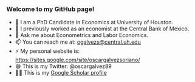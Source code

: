 ### Welcome to my GitHub page!
- 🌱 I am a PhD Candidate in Economics at University of Houston. 
- 🔭 I previously worked as an economist at the Central Bank of Mexico.
- 💬 Ask me about Econometrics and Labor Economics.
- 📫 You can reach me at: ogalvezs@central.uh.edu
- ⚡ My personal website is: https://sites.google.com/site/oscargalvezsoriano/
- 😄 This is my Twitter: @oscargalvez89
- 👨‍🎓 This is my [Google Scholar profile](https://scholar.google.com/citations?hl=en&user=dF4ZI4MAAAAJ)
<!--
**galvez-soriano/galvez-soriano** is a ✨ _special_ ✨ repository because its `README.md` (this file) appears on your GitHub profile.

Here are some ideas to get you started:

- 🔭 I’m currently working on ...
- 🌱 I’m currently learning ...
- 👯 I’m looking to collaborate on ...
- 🤔 I’m looking for help with ...
- 💬 Ask me about ...
- 📫 How to reach me: ...
- 😄 Pronouns: ...
- ⚡ Fun fact: ...
-->
